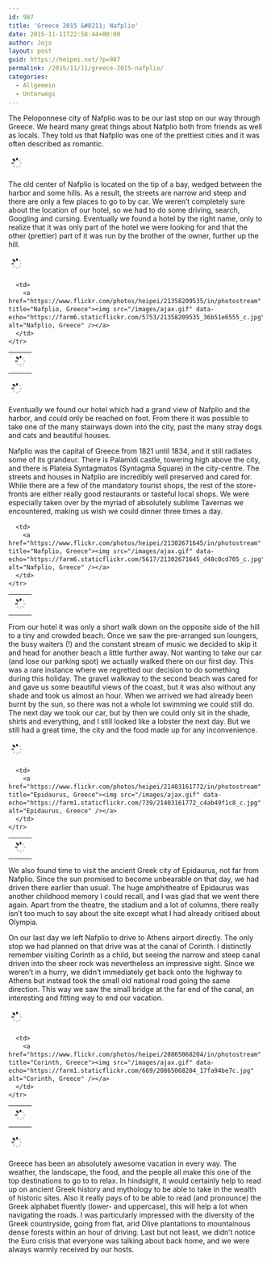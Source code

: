 ```yaml
---
id: 987
title: 'Greece 2015 &#8211; Nafplio'
date: 2015-11-11T22:58:44+00:00
author: Jojo
layout: post
guid: https://heipei.net/?p=987
permalink: /2015/11/11/greece-2015-nafplio/
categories:
  - Allgemein
  - Unterwegs
---
```

The Peloponnese city of Nafplio was to be our last stop on our way through Greece. We heard many great things about Nafplio both from friends as well as locals. They told us that Nafplio was one of the prettiest cities and it was often described as romantic.

<div class="img aligncenter">
  <a href="https://www.flickr.com/photos/heipei/21358209135/in/photostream" title="Nafplio, Greece"><img src="/images/ajax.gif" data-echo="https://farm1.staticflickr.com/664/21358209135_ebcd21bc1d_b.jpg" alt="Nafplio, Greece" /></a>
</div>

The old center of Nafplio is located on the tip of a bay, wedged between the harbor and some hills. As a result, the streets are narrow and steep and there are only a few places to go to by car. We weren&#8217;t completely sure about the location of our hotel, so we had to do some driving, search, Googling and cursing. Eventually we found a hotel by the right name, only to realize that it was only part of the hotel we were looking for and that the other (prettier) part of it was run by the brother of the owner, further up the hill.

<div class="img aligncenter">
  <div>
    <a href="https://www.flickr.com/photos/heipei/20737093563/in/photostream" title="Nafplio, Greece"><img src="/images/ajax.gif" data-echo="https://farm1.staticflickr.com/565/20737093563_af8ac7aa0d_b.jpg" alt="Nafplio, Greece" /></a>
  </div>
  
  <table>
    <tr>
      <td>
        <a href="https://www.flickr.com/photos/heipei/21381214195/in/photostream" title="Nafplio, Greece"><img src="/images/ajax.gif" data-echo="https://farm1.staticflickr.com/734/21381214195_468fda9634_c.jpg" alt="Nafplio, Greece" /></a>
      </td>
      
      <td>
        <a href="https://www.flickr.com/photos/heipei/21358209535/in/photostream" title="Nafplio, Greece"><img src="/images/ajax.gif" data-echo="https://farm6.staticflickr.com/5753/21358209535_36b51e6555_c.jpg" alt="Nafplio, Greece" /></a>
      </td>
    </tr>
  </table>
  
  <div>
    <a href="https://www.flickr.com/photos/heipei/21354966196/in/photostream" title="Nafplio, Greece"><img src="/images/ajax.gif" data-echo="https://farm1.staticflickr.com/703/21354966196_14300ac2ec_b.jpg" alt="Nafplio, Greece" /></a>
  </div>
</div>

Eventually we found our hotel which had a grand view of Nafplio and the harbor, and could only be reached on foot. From there it was possible to take one of the many stairways down into the city, past the many stray dogs and cats and beautiful houses.

Nafplio was the capital of Greece from 1821 until 1834, and it still radiates some of its grandeur. There is Palamidi castle, towering high above the city, and there is Plateia Syntagmatos (Syntagma Square) in the city-centre. The streets and houses in Nafplio are incredibly well preserved and cared for. While there are a few of the mandatory tourist shops, the rest of the store-fronts are either really good restaurants or tasteful local shops. We were especially taken over by the myriad of absolutely sublime Tavernas we encountered, making us wish we could dinner three times a day.

<div class="img aligncenter">
  <table>
    <tr>
      <td>
        <a href="https://www.flickr.com/photos/heipei/21114791958/in/photostream" title="Nafplio, Greece"><img src="/images/ajax.gif" data-echo="https://farm1.staticflickr.com/588/21114791958_913b489555_c.jpg" alt="Nafplio, Greece" /></a>
      </td>
      
      <td>
        <a href="https://www.flickr.com/photos/heipei/21302671645/in/photostream" title="Nafplio, Greece"><img src="/images/ajax.gif" data-echo="https://farm6.staticflickr.com/5617/21302671645_d48c0cd705_c.jpg" alt="Nafplio, Greece" /></a>
      </td>
    </tr>
  </table>
</div>

From our hotel it was only a short walk down on the opposite side of the hill to a tiny and crowded beach. Once we saw the pre-arranged sun loungers, the busy waiters (!) and the constant stream of music we decided to skip it and head for another beach a little further away. Not wanting to take our car (and lose our parking spot) we actually walked there on our first day. This was a rare instance where we regretted our decision to do something during this holiday. The gravel walkway to the second beach was cared for and gave us some beautiful views of the coast, but it was also without any shade and took us almost an hour. When we arrived we had already been burnt by the sun, so there was not a whole lot swimming we could still do. The next day we took our car, but by then we could only sit in the shade, shirts and everything, and I still looked like a lobster the next day. But we still had a great time, the city and the food made up for any inconvenience.

<div class="img aligncenter">
  <div>
    <a href="https://www.flickr.com/photos/heipei/21414047745/in/photostream" title="Epidaurus, Greece"><img src="/images/ajax.gif" data-echo="https://farm6.staticflickr.com/5624/21414047745_2dd29e8c7e_b.jpg" alt="Epidaurus, Greece" /></a>
  </div>
  
  <table>
    <tr>
      <td>
        <a href="https://www.flickr.com/photos/heipei/21403162642/in/photostream" title="Epidaurus, Greece"><img src="/images/ajax.gif" data-echo="https://farm6.staticflickr.com/5672/21403162642_d3b3ed5f59_c.jpg" alt="Epidaurus, Greece" /></a>
      </td>
      
      <td>
        <a href="https://www.flickr.com/photos/heipei/21403161772/in/photostream" title="Epidaurus, Greece"><img src="/images/ajax.gif" data-echo="https://farm1.staticflickr.com/739/21403161772_c4ab49f1c8_c.jpg" alt="Epidaurus, Greece" /></a>
      </td>
    </tr>
  </table>
</div>

We also found time to visit the ancient Greek city of Epidaurus, not far from Nafplio. Since the sun promised to become unbearable on that day, we had driven there earlier than usual. The huge amphitheatre of Epidaurus was another childhood memory I could recall, and I was glad that we went there again. Apart from the theatre, the stadium and a lot of columns, there really isn&#8217;t too much to say about the site except what I had already critised about Olympia.

On our last day we left Nafplio to drive to Athens airport directly. The only stop we had planned on that drive was at the canal of Corinth. I distinctly remember visiting Corinth as a child, but seeing the narrow and steep canal driven into the sheer rock was nevertheless an impressive sight. Since we weren&#8217;t in a hurry, we didn&#8217;t immediately get back onto the highway to Athens but instead took the small old national road going the same direction. This way we saw the small bridge at the far end of the canal, an interesting and fitting way to end our vacation.

<div class="img aligncenter">
  <div>
    <a href="https://www.flickr.com/photos/heipei/20865067144/in/photostream" title="Corinth, Greece"><img src="/images/ajax.gif" data-echo="https://farm6.staticflickr.com/5676/20865067144_c4dbf768c3_b.jpg" alt="Corinth, Greece" /></a>
  </div>
  
  <table>
    <tr>
      <td>
        <a href="https://www.flickr.com/photos/heipei/21299977638/in/photostream" title="Corinth, Greece"><img src="/images/ajax.gif" data-echo="https://farm1.staticflickr.com/757/21299977638_7d49786e67.jpg" alt="Corinth, Greece" /></a>
      </td>
      
      <td>
        <a href="https://www.flickr.com/photos/heipei/20865068204/in/photostream" title="Corinth, Greece"><img src="/images/ajax.gif" data-echo="https://farm1.staticflickr.com/669/20865068204_17fa94be7c.jpg" alt="Corinth, Greece" /></a>
      </td>
    </tr>
  </table>
  
  <div>
    <a href="https://www.flickr.com/photos/heipei/21487792125/in/photostream" title="Corinth, Greece"><img src="/images/ajax.gif" data-echo="https://farm1.staticflickr.com/730/21487792125_f47888f89a_b.jpg" alt="Corinth, Greece" /></a>
  </div>
</div>

Greece has been an absolutely awesome vacation in every way. The weather, the landscape, the food, and the people all make this one of the top destinations to go to to relax. In hindsight, it would certainly help to read up on ancient Greek history and mythology to be able to take in the wealth of historic sites. Also it really pays of to be able to read (and pronounce) the Greek alphabet fluently (lower- and uppercase), this will help a lot when navigating the roads. I was particularly impressed with the diversity of the Greek countryside, going from flat, arid Olive plantations to mountainous dense forests within an hour of driving. Last but not least, we didn&#8217;t notice the Euro crisis that everyone was talking about back home, and we were always warmly received by our hosts.

<div class="img aligncenter">
</div>
